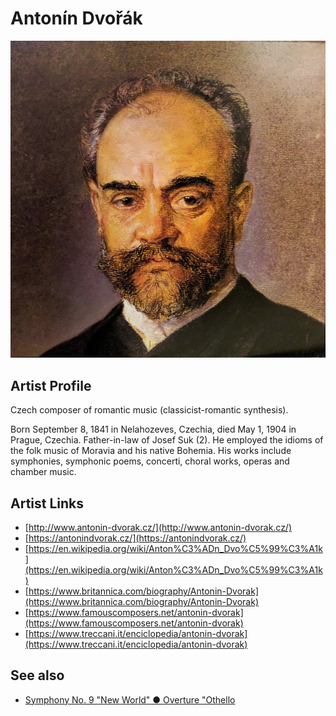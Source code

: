 # Antonín Dvořák

![](../../assets/artists/Antonín_Dvořák.png)

## Artist Profile

Czech composer of romantic music (classicist-romantic synthesis).

Born September 8, 1841 in Nelahozeves, Czechia, died May 1, 1904 in Prague, Czechia. Father-in-law of Josef Suk (2). He employed the idioms of the folk music of Moravia and his native Bohemia. His works include symphonies, symphonic poems, concerti, choral works, operas and chamber music.

## Artist Links

- [http://www.antonin-dvorak.cz/](http://www.antonin-dvorak.cz/)
- [https://antonindvorak.cz/](https://antonindvorak.cz/)
- [https://en.wikipedia.org/wiki/Anton%C3%ADn_Dvo%C5%99%C3%A1k](https://en.wikipedia.org/wiki/Anton%C3%ADn_Dvo%C5%99%C3%A1k)
- [https://www.britannica.com/biography/Antonin-Dvorak](https://www.britannica.com/biography/Antonin-Dvorak)
- [https://www.famouscomposers.net/antonin-dvorak](https://www.famouscomposers.net/antonin-dvorak)
- [https://www.treccani.it/enciclopedia/antonin-dvorak](https://www.treccani.it/enciclopedia/antonin-dvorak)


## See also

- [Symphony No. 9 "New World" ● Overture "Othello](Symphony_No_9_New_World_●_Overture_Othello.md)
